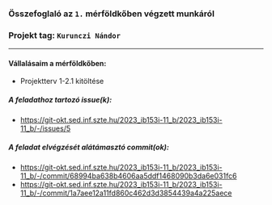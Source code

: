 
### Összefoglaló az `1.` mérföldkőben végzett munkáról
### Projekt tag: `Kurunczi Nándor`
___
#### Vállalásaim a mérföldkőben:
- Projektterv 1-2.1 kitöltése
##### A feladathoz tartozó issue(k):
- https://git-okt.sed.inf.szte.hu/2023_ib153i-11_b/2023_ib153i-11_b/-/issues/5
##### A feladat elvégzését alátámasztó commit(ok):
- https://git-okt.sed.inf.szte.hu/2023_ib153i-11_b/2023_ib153i-11_b/-/commit/68994ba638b4606aa5ddf1468090b3da6e031fc6
- https://git-okt.sed.inf.szte.hu/2023_ib153i-11_b/2023_ib153i-11_b/-/commit/1a7aee12a11fd860c462d3d3854439a4a225aece